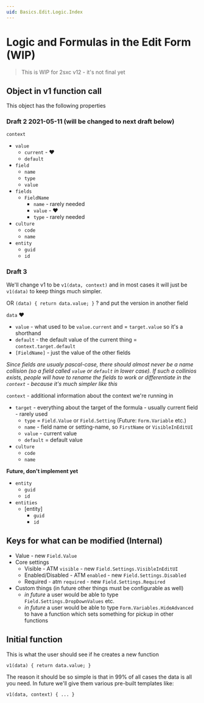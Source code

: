 ```yaml
---
uid: Basics.Edit.Logic.Index
---
```

# Logic and Formulas in the Edit Form (WIP)

> This is WIP for 2sxc v12 - it's not final yet

## Object in v1 function call 

This object has the following properties

### Draft 2 2021-05-11 (will be changed to next draft below)
`context`

* `value`
  * `current` - ❤
  * `default`
* `field`
  * `name`
  * `type`
  * `value`
* `fields`
  * `FieldName`
    * `name` - rarely needed
    * `value` - ❤
    * `type` - rarely needed
* `culture`
  * `code`
  * `name`
* `entity`
  * `guid`
  * `id`

### Draft 3

We'll change v1 to be `v1(data, context)` and in most cases it will just be `v1(data)` to keep things much simpler. 

OR `(data) { return data.value; }` ? and put the version in another field

`data` ❤
* `value` - what used to be `value.current` and = `target.value` so it's a shorthand
* `default` - the default value of the current thing = `context.target.default`
* `[FieldName]` - just the value of the other fields
<!-- * `get(...)` - reserved - for future feature to get things like `FieldName.Setting.VisibleInEditUI` -->

_Since fields are usualy pascal-case, there should almost never be a name collision (so a field called `value` or `default` in lower case). If such a collinios exists, people will have to rename the fields to work or differentiate in the `context` - because it's much simpler like this_


`context` - additional information about the context we're running in
* `target` - everything about the target of the formula - usually current field - rarely used
  * `type` = `Field.Value` or `Field.Setting` (Future: `Form.Variable` etc.)
  * `name` - field name or setting-name, so `FirstName` or `VisibleInEditUI`
  * `value` - current value
  * `default` = default value
* `culture`
  * `code`
  * `name`

**Future, don't implement yet**
* `entity`
  * `guid`
  * `id`
* `entities`
  * [entity]
    * `guid`
    * `id`


## Keys for what can be modified (Internal)

* Value - new `Field.Value`
* Core settings
  * Visible - ATM `visible` - new `Field.Settings.VisibleInEditUI`
  * Enabled/Disabled - ATM `enabled` - new `Field.Settings.Disabled`
  * Required - atm `required` - new `Field.Settings.Required`
* Custom things (in future other things must be configurable as well)
  * _in future_ a user would be able to type `Field.Settings.DropDownValues` etc.
  * _in future_ a user would be able to type `Form.Variables.HideAdvanced` to have a function which sets something for pickup in other functions

## Initial function

This is what the user should see if he creates a new function

```
v1(data) { return data.value; }
```

The reason it should be so simple is that in 99% of all cases the data is all you need. In future we'll give them various pre-built templates like: 

```
v1(data, context) { ... }
```